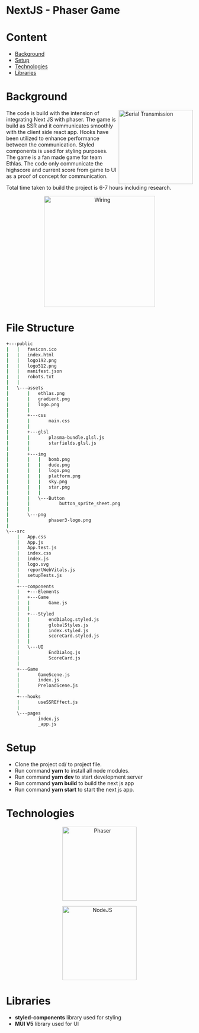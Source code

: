 # NextJS - Phaser Game

# Content

- [Background](#background)
- [Setup](#setup)
- [Technologies](#technologies)
- [Libraries](#libraries)

# Background

<img src="https://ethlas.com/_next/static/images/egg-78fbe54df92dca0d976db4852fdfbd3a.gif" align="right"
     alt="Serial Transmission" height=200 >

The code is build with the intension of integrating Next JS with phaser. The game is build as SSR and it communicates smoothly with the client side react app. Hooks have been utilized to enhance performance between the communication. Styled components is used for styling purposes. The game is a fan made game for team Ethlas. The code only communicate the highscore and current score from game to UI as a proof of concept for communication.

Total time taken to build the project is 6-7 hours including research.

<p align="center">
  <img src="https://ethlas.com/_next/static/images/9-1b9b4ffcbb669f90cbc36d5ee38f6271.png.webp" alt="Wiring" height=300 >
</p>
<!-- toc -->

# File Structure

```bash
+---public
|   |   favicon.ico
|   |   index.html
|   |   logo192.png
|   |   logo512.png
|   |   manifest.json
|   |   robots.txt
|   |
|   \---assets
|       |   ethlas.png
|       |   gradient.png
|       |   logo.png
|       |
|       +---css
|       |       main.css
|       |
|       +---glsl
|       |       plasma-bundle.glsl.js
|       |       starfields.glsl.js
|       |
|       +---img
|       |   |   bomb.png
|       |   |   dude.png
|       |   |   logo.png
|       |   |   platform.png
|       |   |   sky.png
|       |   |   star.png
|       |   |
|       |   \---Button
|       |           button_sprite_sheet.png
|       |
|       \---png
|               phaser3-logo.png
|
\---src
    |   App.css
    |   App.js
    |   App.test.js
    |   index.css
    |   index.js
    |   logo.svg
    |   reportWebVitals.js
    |   setupTests.js
    |
    +---components
    |   +---Elements
    |   +---Game
    |   |       Game.js
    |   |
    |   +---Styled
    |   |       endDialog.styled.js
    |   |       globalStyles.js
    |   |       index.styled.js
    |   |       scoreCard.styled.js
    |   |
    |   \---UI
    |           EndDialog.js
    |           ScoreCard.js
    |
    +---Game
    |       GameScene.js
    |       index.js
    |       PreloadScene.js
    |
    +---hooks
    |       useSSREffect.js
    |
    \---pages
            index.js
            _app.js

```

# Setup

- Clone the project cd/ to project file.
- Run command **yarn** to install all node modules.
- Run command **yarn dev** to start development server
- Run command **yarn build** to build the next js app
- Run command **yarn start** to start the next js app.

# Technologies

<p align="center">
  <img src="https://phaser.io/images/img.png" alt="Phaser" height=200>
</p>
<p align="center">
  <img src="https://miro.medium.com/max/1000/1*htbUdWgFQ3a94PMEvBr_hQ.png" alt="NodeJS" height=200 >
</p>

# Libraries

- **styled-components** library used for styling
- **MUI V5** library used for UI
